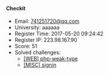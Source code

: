 #### Checkit  

* Email: 741251720@qq.com  
* University: aaaaaa  
* Register Time: 2017-05-20 09:24:42  
* Register IP: 223.98.167.90  
* Score: 51  
* Solved challenges: 
  * [[WEB] php-weak-type](https://github.com/SniperOJ/Challenges/blob/master/WEB/php-weak-type.json)  
  * [[MISC] signin](https://github.com/SniperOJ/Challenges/blob/master/MISC/signin.json)  
